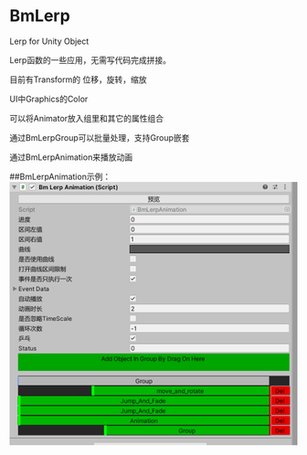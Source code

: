 # BmLerp
Lerp for Unity Object

Lerp函数的一些应用，无需写代码完成拼接。

目前有Transform的 位移，旋转，缩放

UI中Graphics的Color

可以将Animator放入组里和其它的属性组合

通过BmLerpGroup可以批量处理，支持Group嵌套

通过BmLerpAnimation来播放动画

##BmLerpAnimation示例： ![Alt text](https://github.com/corle-bell/BmLerp/blob/main/QQ%E6%88%AA%E5%9B%BE20210617223442.png)
